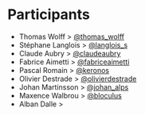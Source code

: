 # Participants

* Thomas Wolff >  [@thomas_wolff](http://twitter.com/thomas_wolff)
* Stéphane Langlois > [@langlois_s](http://twitter.com/langlois_s)
* Claude Aubry > [@claudeaubry](http://twitter.com/claudeaubry)
* Fabrice Aimetti > [@fabriceaimetti](http://twitter.com/fabriceaimetti)
* Pascal Romain > [@keronos](http://twitter.com/keronos)
* Olivier Destrade > [@olivierdestrade](http://twitter.com/olivierdestrade)
* Johan Martinsson > [@johan_alps](http://twitter.com/johan_alps)
* Maxence Walbrou > [@bloculus](http://twitter.com/bloculus)
* Alban Dalle >